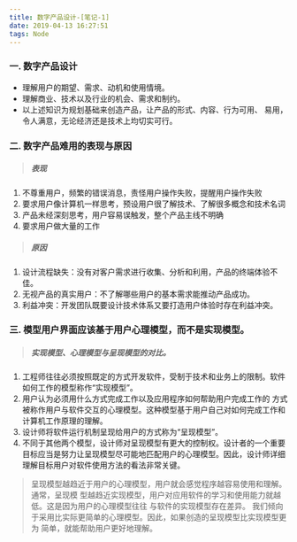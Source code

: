```yaml
---
title: 数字产品设计-[笔记-1]
date: 2019-04-13 16:27:51
tags: Node
---
```



### 一. 数字产品设计

* 理解用户的期望、需求、动机和使用情境。
* 理解商业、技术以及行业的机会、需求和制约。
* 以上述知识为规划基础来创造产品，让产品的形式、内容、行为可用、 易用，令人满意，无论经济还是技术上均切实可行。


### 二. 数字产品难用的表现与原因
>##### 表现
1. 不尊重用户，频繁的错误消息，责怪用户操作失败，提醒用户操作失败
2. 要求用户像计算机一样思考，预设用户很了解技术、了解很多概念和技术名词
3. 产品未经深刻思考，用户容易误触发，整个产品主线不明确
4. 要求用户做大量的工作

>##### 原因
1. 设计流程缺失：没有对客户需求进行收集、分析和利用，产品的终端体验不佳。
2. 无视产品的真实用户：不了解哪些用户的基本需求能推动产品成功。
3. 利益冲突：开发团队既要设计技术体系又要打造用户体验时存在利益冲突。


### 三. 模型用户界面应该基于用户心理模型，而不是实现模型。
>##### 实现模型、心理模型与呈现模型的对比。
1. 工程师往往必须按照既定的方式开发软件，受制于技术和业务上的限制。软件如何工作的模型称作“实现模型”。
2. 用户认为必须用什么方式完成工作以及应用程序如何帮助用户完成工作的 方式被称作用户与软件交互的心理模型。这种模型基于用户自己对如何完成工作和计算机工作原理的理解。
3. 设计师将软件运行机制呈现给用户的方式称为“呈现模型”。
4. 不同于其他两个模型，设计师对呈现模型有更大的控制权。设计者的一个重要目标应当是努力让呈现模型尽可能地匹配用户的心理模型。因此，设计师详细理解目标用户对软件使用方法的看法非常关键。


> 呈现模型越趋近于用户的心理模型，用户就会感觉程序越容易使用和理解。通常，呈现模 型越趋近实现模型，用户对应用软件的学习和使用能力就越低。这是因为用户的心理模型往往 与软件的实现模型存在差异。
我们倾向于采用比实际更简单的心理模型。因此，如果创造的呈现模型比实现模型更为 简单，就能帮助用户更好地理解。